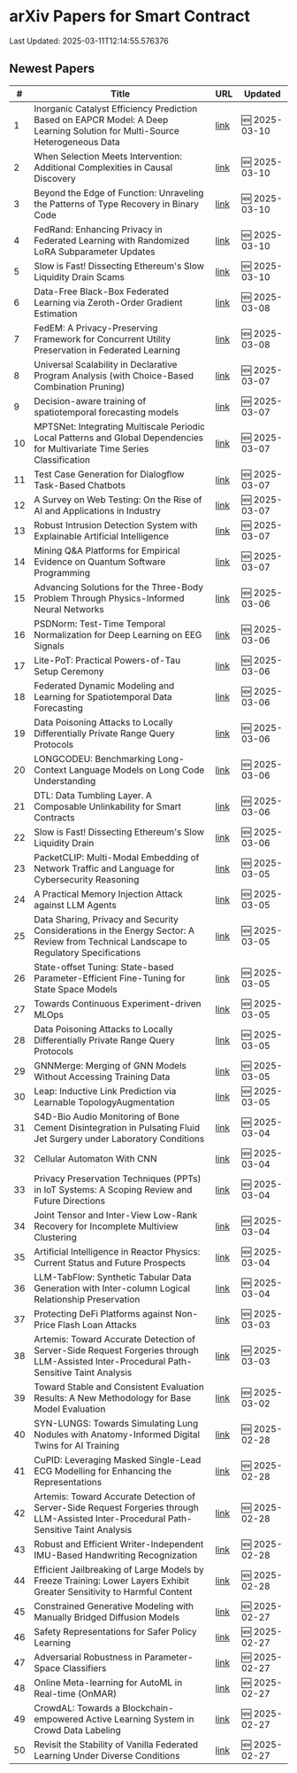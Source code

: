 # arXiv Papers for Smart Contract

Last Updated: 2025-03-11T12:14:55.576376

## Newest Papers

|\#|Title|URL|Updated|
|---|---|---|---|
|1|Inorganic Catalyst Efficiency Prediction Based on EAPCR Model: A Deep Learning Solution for Multi-Source Heterogeneous Data|[link](http://arxiv.org/abs/2503.07424v1)|🆕 2025-03-10|
|2|When Selection Meets Intervention: Additional Complexities in Causal Discovery|[link](http://arxiv.org/abs/2503.07302v1)|🆕 2025-03-10|
|3|Beyond the Edge of Function: Unraveling the Patterns of Type Recovery in Binary Code|[link](http://arxiv.org/abs/2503.07243v1)|🆕 2025-03-10|
|4|FedRand: Enhancing Privacy in Federated Learning with Randomized LoRA Subparameter Updates|[link](http://arxiv.org/abs/2503.07216v1)|🆕 2025-03-10|
|5|Slow is Fast! Dissecting Ethereum's Slow Liquidity Drain Scams|[link](http://arxiv.org/abs/2503.04850v2)|🆕 2025-03-10|
|6|Data-Free Black-Box Federated Learning via Zeroth-Order Gradient Estimation|[link](http://arxiv.org/abs/2503.06028v1)|🆕 2025-03-08|
|7|FedEM: A Privacy-Preserving Framework for Concurrent Utility Preservation in Federated Learning|[link](http://arxiv.org/abs/2503.06021v1)|🆕 2025-03-08|
|8|Universal Scalability in Declarative Program Analysis (with Choice-Based Combination Pruning)|[link](http://arxiv.org/abs/2503.05945v1)|🆕 2025-03-07|
|9|Decision-aware training of spatiotemporal forecasting models|[link](http://arxiv.org/abs/2503.05622v1)|🆕 2025-03-07|
|10|MPTSNet: Integrating Multiscale Periodic Local Patterns and Global Dependencies for Multivariate Time Series Classification|[link](http://arxiv.org/abs/2503.05582v1)|🆕 2025-03-07|
|11|Test Case Generation for Dialogflow Task-Based Chatbots|[link](http://arxiv.org/abs/2503.05561v1)|🆕 2025-03-07|
|12|A Survey on Web Testing: On the Rise of AI and Applications in Industry|[link](http://arxiv.org/abs/2503.05378v1)|🆕 2025-03-07|
|13|Robust Intrusion Detection System with Explainable Artificial Intelligence|[link](http://arxiv.org/abs/2503.05303v1)|🆕 2025-03-07|
|14|Mining Q&A Platforms for Empirical Evidence on Quantum Software Programming|[link](http://arxiv.org/abs/2503.05240v1)|🆕 2025-03-07|
|15|Advancing Solutions for the Three-Body Problem Through Physics-Informed Neural Networks|[link](http://arxiv.org/abs/2503.04585v1)|🆕 2025-03-06|
|16|PSDNorm: Test-Time Temporal Normalization for Deep Learning on EEG Signals|[link](http://arxiv.org/abs/2503.04582v1)|🆕 2025-03-06|
|17|Lite-PoT: Practical Powers-of-Tau Setup Ceremony|[link](http://arxiv.org/abs/2503.04549v1)|🆕 2025-03-06|
|18|Federated Dynamic Modeling and Learning for Spatiotemporal Data Forecasting|[link](http://arxiv.org/abs/2503.04528v1)|🆕 2025-03-06|
|19|Data Poisoning Attacks to Locally Differentially Private Range Query Protocols|[link](http://arxiv.org/abs/2503.03454v2)|🆕 2025-03-06|
|20|LONGCODEU: Benchmarking Long-Context Language Models on Long Code Understanding|[link](http://arxiv.org/abs/2503.04359v1)|🆕 2025-03-06|
|21|DTL: Data Tumbling Layer. A Composable Unlinkability for Smart Contracts|[link](http://arxiv.org/abs/2503.04260v1)|🆕 2025-03-06|
|22|Slow is Fast! Dissecting Ethereum's Slow Liquidity Drain|[link](http://arxiv.org/abs/2503.04850v1)|🆕 2025-03-06|
|23|PacketCLIP: Multi-Modal Embedding of Network Traffic and Language for Cybersecurity Reasoning|[link](http://arxiv.org/abs/2503.03747v1)|🆕 2025-03-05|
|24|A Practical Memory Injection Attack against LLM Agents|[link](http://arxiv.org/abs/2503.03704v1)|🆕 2025-03-05|
|25|Data Sharing, Privacy and Security Considerations in the Energy Sector: A Review from Technical Landscape to Regulatory Specifications|[link](http://arxiv.org/abs/2503.03539v1)|🆕 2025-03-05|
|26|State-offset Tuning: State-based Parameter-Efficient Fine-Tuning for State Space Models|[link](http://arxiv.org/abs/2503.03499v1)|🆕 2025-03-05|
|27|Towards Continuous Experiment-driven MLOps|[link](http://arxiv.org/abs/2503.03455v1)|🆕 2025-03-05|
|28|Data Poisoning Attacks to Locally Differentially Private Range Query Protocols|[link](http://arxiv.org/abs/2503.03454v1)|🆕 2025-03-05|
|29|GNNMerge: Merging of GNN Models Without Accessing Training Data|[link](http://arxiv.org/abs/2503.03384v1)|🆕 2025-03-05|
|30|Leap: Inductive Link Prediction via Learnable TopologyAugmentation|[link](http://arxiv.org/abs/2503.03331v1)|🆕 2025-03-05|
|31|S4D-Bio Audio Monitoring of Bone Cement Disintegration in Pulsating Fluid Jet Surgery under Laboratory Conditions|[link](http://arxiv.org/abs/2503.02714v1)|🆕 2025-03-04|
|32|Cellular Automaton With CNN|[link](http://arxiv.org/abs/2503.02652v1)|🆕 2025-03-04|
|33|Privacy Preservation Techniques (PPTs) in IoT Systems: A Scoping Review and Future Directions|[link](http://arxiv.org/abs/2503.02455v1)|🆕 2025-03-04|
|34|Joint Tensor and Inter-View Low-Rank Recovery for Incomplete Multiview Clustering|[link](http://arxiv.org/abs/2503.02449v1)|🆕 2025-03-04|
|35|Artificial Intelligence in Reactor Physics: Current Status and Future Prospects|[link](http://arxiv.org/abs/2503.02440v1)|🆕 2025-03-04|
|36|LLM-TabFlow: Synthetic Tabular Data Generation with Inter-column Logical Relationship Preservation|[link](http://arxiv.org/abs/2503.02161v1)|🆕 2025-03-04|
|37|Protecting DeFi Platforms against Non-Price Flash Loan Attacks|[link](http://arxiv.org/abs/2503.01944v1)|🆕 2025-03-03|
|38|Artemis: Toward Accurate Detection of Server-Side Request Forgeries through LLM-Assisted Inter-Procedural Path-Sensitive Taint Analysis|[link](http://arxiv.org/abs/2502.21026v2)|🆕 2025-03-03|
|39|Toward Stable and Consistent Evaluation Results: A New Methodology for Base Model Evaluation|[link](http://arxiv.org/abs/2503.00812v1)|🆕 2025-03-02|
|40|SYN-LUNGS: Towards Simulating Lung Nodules with Anatomy-Informed Digital Twins for AI Training|[link](http://arxiv.org/abs/2502.21187v1)|🆕 2025-02-28|
|41|CuPID: Leveraging Masked Single-Lead ECG Modelling for Enhancing the Representations|[link](http://arxiv.org/abs/2502.21127v1)|🆕 2025-02-28|
|42|Artemis: Toward Accurate Detection of Server-Side Request Forgeries through LLM-Assisted Inter-Procedural Path-Sensitive Taint Analysis|[link](http://arxiv.org/abs/2502.21026v1)|🆕 2025-02-28|
|43|Robust and Efficient Writer-Independent IMU-Based Handwriting Recognization|[link](http://arxiv.org/abs/2502.20954v1)|🆕 2025-02-28|
|44|Efficient Jailbreaking of Large Models by Freeze Training: Lower Layers Exhibit Greater Sensitivity to Harmful Content|[link](http://arxiv.org/abs/2502.20952v1)|🆕 2025-02-28|
|45|Constrained Generative Modeling with Manually Bridged Diffusion Models|[link](http://arxiv.org/abs/2502.20371v1)|🆕 2025-02-27|
|46|Safety Representations for Safer Policy Learning|[link](http://arxiv.org/abs/2502.20341v1)|🆕 2025-02-27|
|47|Adversarial Robustness in Parameter-Space Classifiers|[link](http://arxiv.org/abs/2502.20314v1)|🆕 2025-02-27|
|48|Online Meta-learning for AutoML in Real-time (OnMAR)|[link](http://arxiv.org/abs/2502.20279v1)|🆕 2025-02-27|
|49|CrowdAL: Towards a Blockchain-empowered Active Learning System in Crowd Data Labeling|[link](http://arxiv.org/abs/2503.00066v1)|🆕 2025-02-27|
|50|Revisit the Stability of Vanilla Federated Learning Under Diverse Conditions|[link](http://arxiv.org/abs/2502.19849v1)|🆕 2025-02-27|
